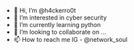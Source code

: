 - 👋 Hi, I’m @h4ckerro0t
- 👀 I’m interested in cyber security
- 🌱 I’m currently learning python
- 💞️ I’m looking to collaborate on ...
- 📫 How to reach me IG - @network_soul

<!---
h4ckerro0t/h4ckerro0t is a ✨ special ✨ repository because its `README.md` (this file) appears on your GitHub profile.
You can click the Preview link to take a look at your changes.
--->
